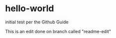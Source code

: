# hello-world
initial test per the Github Guide

This is an edit done on branch called "readme-edit"
